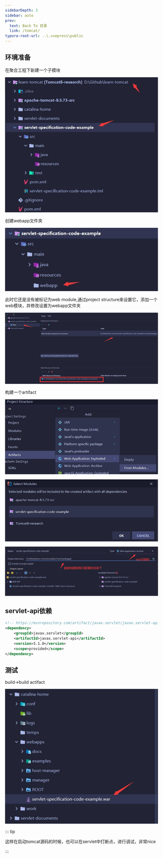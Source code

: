 ```yaml
---
sidebarDepth: 3
sidebar: auto
prev:
  text: Back To 目录
  link: /tomcat/
typora-root-url: ..\.vuepress\public
---
```




## 环境准备

在聚合工程下新建一个子模块

![202112042047091](/images/tomcat/202112042047091.jpg)

创建webapp文件夹

![202112042050301](/images/tomcat/202112042050301.jpg)

此时它还是没有被标记为web module,通过project structure来设置它，添加一个web模块，并修改设置为webapp文件夹

![202112042057911](/images/tomcat/202112042057911.jpg)

构建一个artifact

![202112042100122](/images/tomcat/202112042100122.jpg)

![202112042101188](/images/tomcat/202112042101188.jpg)

![202112042103887](/images/tomcat/202112042103887.jpg)

## servlet-api依赖

```xml
<!-- https://mvnrepository.com/artifact/javax.servlet/javax.servlet-api -->
<dependency>
    <groupId>javax.servlet</groupId>
    <artifactId>javax.servlet-api</artifactId>
    <version>3.1.0</version>
    <scope>provided</scope>
</dependency>
```



## 测试

build->build actifact

![202112042105997](/images/tomcat/202112042105997.jpg)

::: tip

这样在启动tomcat源码的时候，也可以在servlet中打断点，进行调试，非常nice

:::
